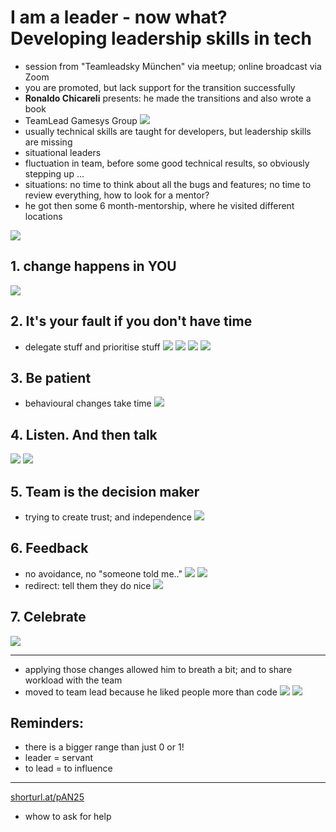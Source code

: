 # I am a leader - now what? Developing leadership skills in tech
* session from "Teamleadsky München" via meetup; online broadcast via Zoom
* you are promoted, but lack support for the transition successfully
* **Ronaldo Chicareli** presents: he made the transitions and also wrote a book
* TeamLead Gamesys Group
![](00.png)
* usually technical skills are taught for developers, but leadership skills are missing
* situational leaders
* fluctuation in team, before some good technical results, so obviously stepping up ...
* situations: no time to think about all the bugs and features; no time to review everything, how to look for a mentor?
* he got then some 6 month-mentorship, where he visited different locations

![](01.png)
## 1. change happens in YOU
![](02.png)

## 2. It's your fault if you don't have time
* delegate stuff and prioritise stuff
![](03.png)
![](04.png)
![](05.png)
![](06.png)

## 3. Be patient
* behavioural changes take time
![](07.png)

## 4. Listen. And then talk
![](08.png)
![](09.png)

## 5. Team is the decision maker
* trying to create trust; and independence
![](10.png)
  
## 6. Feedback
* no avoidance, no "someone told me.."
![](11.png)
![](12.png)
* redirect: tell them they do nice
![](13.png)
  
## 7. Celebrate
![](14.png)

----------------------------------------
* applying those changes allowed him to breath a bit; and to share workload with the team
* moved to team lead because he liked people more than code
![](15.png)
![](16.png)
  
## Reminders:
* there is a bigger range than just 0 or 1!
* leader = servant
* to lead = to influence
----------------------------------------
[shorturl.at/pAN25](shorturl.at/pAN25)

* whow to ask for help